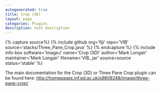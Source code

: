 ```yaml
---
autogenerated: true
title: Crop (3D)
layout: page
categories: Plugins
description: test description
---
```



{% capture source%}
{% include github org='fiji' repo='VIB' source='stacks/Three\_Pane\_Crop.java' %}
{% endcapture %}
{% include info-box software='ImageJ' name='Crop (3D)' author='Mark Longair' maintainer='Mark Longair' filename='VIB\_.jar' source=source status='stable' %}

The main documentation for the Crop (3D) or Three Pane Crop plugin can be found here: http://homepages.inf.ed.ac.uk/s9808248/imagej/three-pane-crop/


